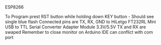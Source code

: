 ESP8266

To Program prest RST button while holding down KEY button - Should see single blue flash
Connected pins are TX, RX, GND to HiLetgo FT232RL Mini USB to TTL Serial Converter Adapter Module 3.3V/5.5V TX and RX are swaped
Remember to close monitor on Arduino IDE can conflict with com port
